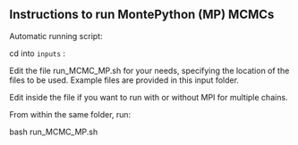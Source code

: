 ## Instructions to run MontePython (MP) MCMCs

Automatic running script:


cd into `inputs` :

Edit the file run_MCMC_MP.sh for your needs, specifying the location of the files to be used. Example files are provided in this input folder.

Edit inside the file if you want to run with or without MPI for multiple chains.

From within the same folder, run:

   bash run_MCMC_MP.sh 
